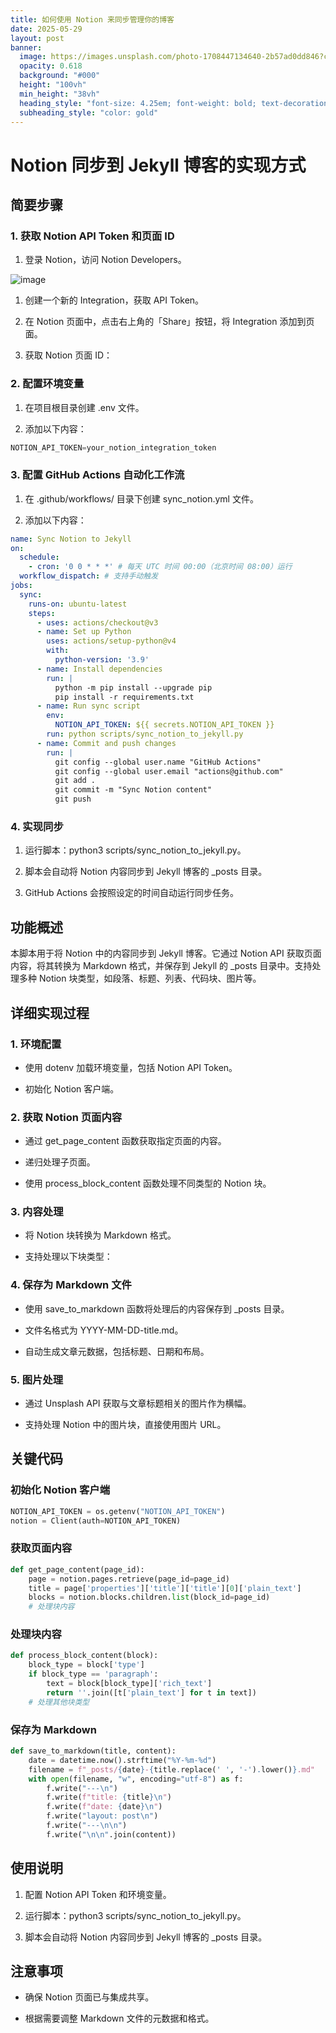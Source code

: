 ```yaml
---
title: 如何使用 Notion 来同步管理你的博客
date: 2025-05-29
layout: post
banner:
  image: https://images.unsplash.com/photo-1708447134640-2b57ad0dd846?crop=entropy&cs=tinysrgb&fit=max&fm=jpg&ixid=M3w2OTIwMzJ8MHwxfHJhbmRvbXx8fHx8fHx8fDE3NDg1MDczNTR8&ixlib=rb-4.1.0&q=80&w=1080
  opacity: 0.618
  background: "#000"
  height: "100vh"
  min_height: "38vh"
  heading_style: "font-size: 4.25em; font-weight: bold; text-decoration: underline"
  subheading_style: "color: gold"
---
```


# Notion 同步到 Jekyll 博客的实现方式

## 简要步骤

### 1. 获取 Notion API Token 和页面 ID

1. 登录 Notion，访问 Notion Developers。

![image](https://prod-files-secure.s3.us-west-2.amazonaws.com/a7a0cc5a-89b9-4cda-8686-1fba0ca52f40/d19c1afe-dea5-4312-9333-786b0ba83054/image.png?X-Amz-Algorithm=AWS4-HMAC-SHA256&X-Amz-Content-Sha256=UNSIGNED-PAYLOAD&X-Amz-Credential=ASIAZI2LB466U2YBK56Q%2F20250529%2Fus-west-2%2Fs3%2Faws4_request&X-Amz-Date=20250529T082914Z&X-Amz-Expires=3600&X-Amz-Security-Token=IQoJb3JpZ2luX2VjEMD%2F%2F%2F%2F%2F%2F%2F%2F%2F%2FwEaCXVzLXdlc3QtMiJIMEYCIQDsRxxiOyv5k%2BDRWt37%2B6utNgbh5pXRSOwONLCiHVL8YQIhAJYnMdrdeXr24I2rxWGaZf6sCgqzxNAFDWKq2kzuhM4uKogECIn%2F%2F%2F%2F%2F%2F%2F%2F%2F%2FwEQABoMNjM3NDIzMTgzODA1IgxkDDWBgRuRZMjUs2Yq3ANf1aRkjg6CX3%2Bj5sfku7DRcCm6okCmJMt0GSfeQhuHcy34Xo03IZq%2Bx1NaAKk5AKWc5f6kzouKcE8scCsSje0LAjNw7%2B6%2BpSoQnuxeTdJSti4VBcJN9Eqk9VzpEqd2uCUqGeB385T8wY2KyPZxrj4lfjal6kH5G1SidkoINFvizumBdbcWyF4MWiN6lK9Z3%2BJ9Fa9wN8J9mmJISnv2b8IxgAobHL4u0p6oYVZ1RekzRe2RRhpe4WAPK%2F8lV2IZsS9B%2FOHDPcXZvoOq%2FxHB3gMZrFoXNqMfsa2q3VHpyOLG%2B%2FWZWXjZErQ3H3Gk9bUUnVJHuw8JHFByGnX7Q6TY8AhDmNzBKYVCWRNjc4jv4rtjOwdf0U11ehWjeeNVXZBI1j50I5JkcR9YUwyTbBHD114uI029WqC6e4aPX5MotEASd51bhSLYHQXOT8WpBRycALL4QGLi%2BiFOYmr6lgDKUAljVTjdm4xr%2FcK2CnCUH1cnzpZ6l1lEfupooAkkPCdlILB9sku%2BGWOz%2FtLigwk1IHnwoohCEzHz6jAit7Ksw6iUp6c6Syweu8tBV%2BNBhuvIVUtKM%2B9UTd1t6tdnoNtOvJjED%2BWnS709057Nh9MVfxUUzNiM8o7pQNqkostRZDDVreDBBjqkAYzkU%2Bo%2BOUTLOTJ%2BW49e%2ByuxKgS%2FD8RWlPFFk8jfXN8qShdEup5HTCoAYd%2BQYoLHuELPWDN7rAWVPiQwHzSBUA32XRQ94UGtoKJHJHQIDsp5y1pzUPmXHLcXxJ7ckGVFtqL0KgkYErG3IzXSnmIQe5%2B92VVHRTkWrTXJBVhE5TUJJxH86XVzeEmvRdrflFPQGNV%2BNpUHxTihDuqCqTMs2XxqqNO9&X-Amz-Signature=57d70e158c22b5b0a837fc8366ed30c094dc529849b3f3ea6d4c779705bc4f35&X-Amz-SignedHeaders=host&x-id=GetObject)

1. 创建一个新的 Integration，获取 API Token。

1. 在 Notion 页面中，点击右上角的「Share」按钮，将 Integration 添加到页面。

1. 获取 Notion 页面 ID：


### 2. 配置环境变量

1. 在项目根目录创建 .env 文件。

1. 添加以下内容：

```javascript
NOTION_API_TOKEN=your_notion_integration_token
```

### 3. 配置 GitHub Actions 自动化工作流

1. 在 .github/workflows/ 目录下创建 sync_notion.yml 文件。

1. 添加以下内容：

```yaml
name: Sync Notion to Jekyll
on:
  schedule:
    - cron: '0 0 * * *' # 每天 UTC 时间 00:00（北京时间 08:00）运行
  workflow_dispatch: # 支持手动触发
jobs:
  sync:
    runs-on: ubuntu-latest
    steps:
      - uses: actions/checkout@v3
      - name: Set up Python
        uses: actions/setup-python@v4
        with:
          python-version: '3.9'
      - name: Install dependencies
        run: |
          python -m pip install --upgrade pip
          pip install -r requirements.txt
      - name: Run sync script
        env:
          NOTION_API_TOKEN: ${{ secrets.NOTION_API_TOKEN }}
        run: python scripts/sync_notion_to_jekyll.py
      - name: Commit and push changes
        run: |
          git config --global user.name "GitHub Actions"
          git config --global user.email "actions@github.com"
          git add .
          git commit -m "Sync Notion content"
          git push
```

### 4. 实现同步

1. 运行脚本：python3 scripts/sync_notion_to_jekyll.py。

1. 脚本会自动将 Notion 内容同步到 Jekyll 博客的 _posts 目录。

1. GitHub Actions 会按照设定的时间自动运行同步任务。

## 功能概述

本脚本用于将 Notion 中的内容同步到 Jekyll 博客。它通过 Notion API 获取页面内容，将其转换为 Markdown 格式，并保存到 Jekyll 的 _posts 目录中。支持处理多种 Notion 块类型，如段落、标题、列表、代码块、图片等。

## 详细实现过程

### 1. 环境配置

- 使用 dotenv 加载环境变量，包括 Notion API Token。

- 初始化 Notion 客户端。

### 2. 获取 Notion 页面内容

- 通过 get_page_content 函数获取指定页面的内容。

- 递归处理子页面。

- 使用 process_block_content 函数处理不同类型的 Notion 块。

### 3. 内容处理

- 将 Notion 块转换为 Markdown 格式。

- 支持处理以下块类型：


### 4. 保存为 Markdown 文件

- 使用 save_to_markdown 函数将处理后的内容保存到 _posts 目录。

- 文件名格式为 YYYY-MM-DD-title.md。

- 自动生成文章元数据，包括标题、日期和布局。

### 5. 图片处理

- 通过 Unsplash API 获取与文章标题相关的图片作为横幅。

- 支持处理 Notion 中的图片块，直接使用图片 URL。

## 关键代码

### 初始化 Notion 客户端

```python
NOTION_API_TOKEN = os.getenv("NOTION_API_TOKEN")
notion = Client(auth=NOTION_API_TOKEN)
```

### 获取页面内容

```python
def get_page_content(page_id):
    page = notion.pages.retrieve(page_id=page_id)
    title = page['properties']['title']['title'][0]['plain_text']
    blocks = notion.blocks.children.list(block_id=page_id)
    # 处理块内容
```

### 处理块内容

```python
def process_block_content(block):
    block_type = block['type']
    if block_type == 'paragraph':
        text = block[block_type]['rich_text']
        return ''.join([t['plain_text'] for t in text])
    # 处理其他块类型
```

### 保存为 Markdown

```python
def save_to_markdown(title, content):
    date = datetime.now().strftime("%Y-%m-%d")
    filename = f"_posts/{date}-{title.replace(' ', '-').lower()}.md"
    with open(filename, "w", encoding="utf-8") as f:
        f.write("---\n")
        f.write(f"title: {title}\n")
        f.write(f"date: {date}\n")
        f.write("layout: post\n")
        f.write("---\n\n")
        f.write("\n\n".join(content))
```

## 使用说明

1. 配置 Notion API Token 和环境变量。

1. 运行脚本：python3 scripts/sync_notion_to_jekyll.py。

1. 脚本会自动将 Notion 内容同步到 Jekyll 博客的 _posts 目录。

## 注意事项

- 确保 Notion 页面已与集成共享。

- 根据需要调整 Markdown 文件的元数据和格式。